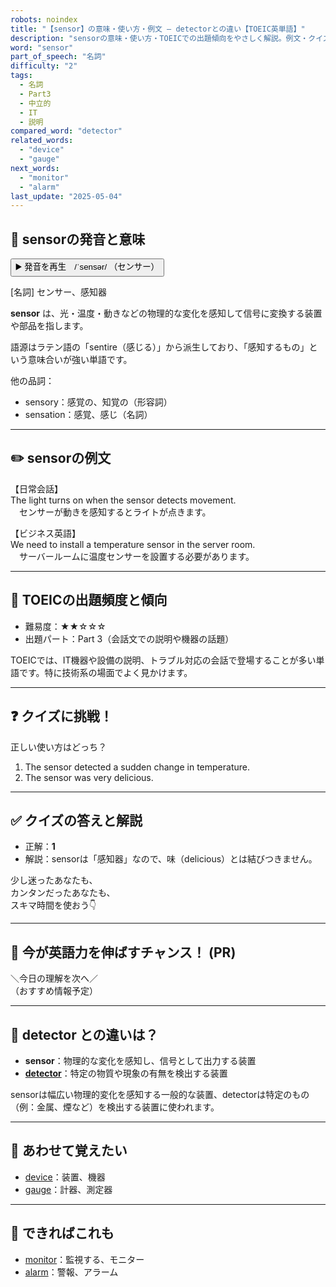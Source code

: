 ```yaml
---
robots: noindex
title: "【sensor】の意味・使い方・例文 ― detectorとの違い【TOEIC英単語】"
description: "sensorの意味・使い方・TOEICでの出題傾向をやさしく解説。例文・クイズ付きでdetectorとの違いもわかりやすく学べます。"
word: "sensor"
part_of_speech: "名詞"
difficulty: "2"
tags:
  - 名詞
  - Part3
  - 中立的
  - IT
  - 説明
compared_word: "detector"
related_words:
  - "device"
  - "gauge"
next_words:
  - "monitor"
  - "alarm"
last_update: "2025-05-04"
---
```


## 🔰 sensorの発音と意味

<button class="play-audio" onclick="playTTS('sensor')">
  <span class="play-audio-main">
    ▶️ 発音を再生　/ˈsensər/
  </span>
  <span class="play-audio-sub">
    （センサー）
  </span>
</button>

[名詞] センサー、感知器

**sensor** は、光・温度・動きなどの物理的な変化を感知して信号に変換する装置や部品を指します。

語源はラテン語の「sentire（感じる）」から派生しており、「感知するもの」という意味合いが強い単語です。

他の品詞：  
- sensory：感覚の、知覚の（形容詞）
- sensation：感覚、感じ（名詞）

---

## ✏️ sensorの例文

【日常会話】  
The light turns on when the sensor detects movement.  
　センサーが動きを感知するとライトが点きます。

【ビジネス英語】  
We need to install a temperature sensor in the server room.  
　サーバールームに温度センサーを設置する必要があります。

---

## 🎯 TOEICの出題頻度と傾向

- 難易度：★★☆☆☆
- 出題パート：Part 3（会話文での説明や機器の話題）

TOEICでは、IT機器や設備の説明、トラブル対応の会話で登場することが多い単語です。特に技術系の場面でよく見かけます。

---

## ❓ クイズに挑戦！

正しい使い方はどっち？

1. The sensor detected a sudden change in temperature.  
2. The sensor was very delicious.

---

## ✅ クイズの答えと解説

- 正解：**1**
- 解説：sensorは「感知器」なので、味（delicious）とは結びつきません。

少し迷ったあなたも、  
カンタンだったあなたも、  
スキマ時間を使おう👇️

---

## 🚀 今が英語力を伸ばすチャンス！ (PR)

<div class="info-center">
＼今日の理解を次へ／<br>  
（おすすめ情報予定）
</div>

---

## 🤔  detector との違いは？

- **sensor**：物理的な変化を感知し、信号として出力する装置
- **[detector](/detector)**：特定の物質や現象の有無を検出する装置

sensorは幅広い物理的変化を感知する一般的な装置、detectorは特定のもの（例：金属、煙など）を検出する装置に使われます。

---

## 🧩 あわせて覚えたい

- [device](/device)：装置、機器
- [gauge](/gauge)：計器、測定器

---

## 📖 できればこれも

- [monitor](/monitor)：監視する、モニター
- [alarm](/alarm)：警報、アラーム

<!-- cvid: aid17_bid45 -->
